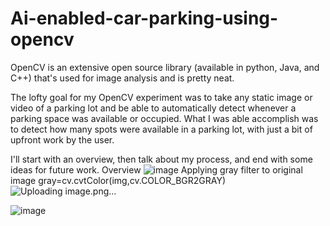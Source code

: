 # Ai-enabled-car-parking-using-opencv
OpenCV is an extensive open source library (available in python, Java, and C++) that's used for image analysis and is pretty neat.

The lofty goal for my OpenCV experiment was to take any static image or video of a parking lot and be able to automatically detect whenever a parking space was available or occupied.
What I was able accomplish was to detect how many spots were available in a parking lot, with just a bit of upfront work by the user.

I'll start with an overview, then talk about my process, and end with some ideas for future work.
Overview
![image](https://github.com/Vamsi59/Ai-enabled-car-parking-using-opencv/assets/94848154/e7e1e637-7ff8-45fe-b877-6cf477dca426)
Applying gray filter to original image
gray=cv.cvtColor(img,cv.COLOR_BGR2GRAY)
![Uploading image.png…]()


![image](https://github.com/Vamsi59/Ai-enabled-car-parking-using-opencv/assets/94848154/be51b85f-78fc-4202-a107-116b8333f728)
